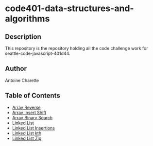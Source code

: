# code401-data-structures-and-algorithms

## Description

This repository is the repository holding all the code challenge work for seattle-code-javascript-401d44.

## Author

Antoine Charette

## Table of Contents

- [Array Reverse](./array-reverse/README.md)
- [Array Insert Shift](./array-insert-shift/README.md)
- [Array Binary Search](./array-binary-search/README.md)
- [Linked List](./linked-list/README.md)
- [Linked List Insertions](./linked-list-insertions/README.md)
- [Linked List kth](./linked-list-kth/README.md)
- [Linked List Zip](./linked-list-zip/README.md)
